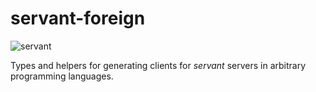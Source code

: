 # servant-foreign

![servant](https://raw.githubusercontent.com/haskell-servant/servant/master/servant.png)

Types and helpers for generating clients for *servant* servers in arbitrary programming languages.
